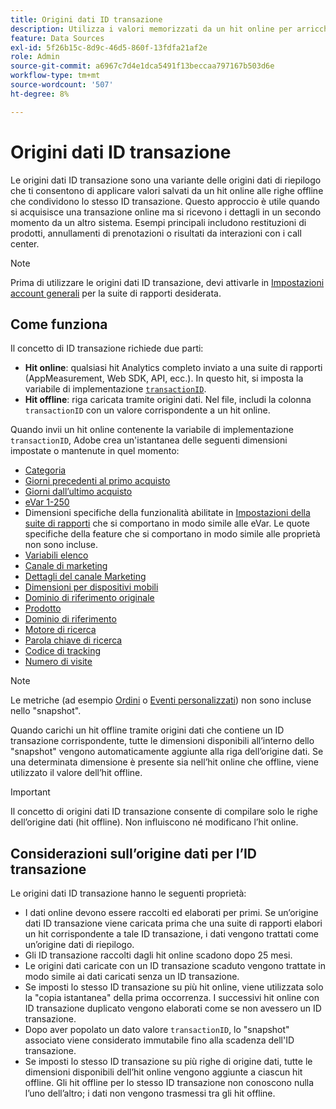 ```yaml
---
title: Origini dati ID transazione
description: Utilizza i valori memorizzati da un hit online per arricchire gli hit offline che condividono un ID transazione.
feature: Data Sources
exl-id: 5f26b15c-8d9c-46d5-860f-13fdfa21af2e
role: Admin
source-git-commit: a6967c7d4e1dca5491f13beccaa797167b503d6e
workflow-type: tm+mt
source-wordcount: '507'
ht-degree: 8%

---
```


# Origini dati ID transazione

Le origini dati ID transazione sono una variante delle origini dati di riepilogo che ti consentono di applicare valori salvati da un hit online alle righe offline che condividono lo stesso ID transazione. Questo approccio è utile quando si acquisisce una transazione online ma si ricevono i dettagli in un secondo momento da un altro sistema. Esempi principali includono restituzioni di prodotti, annullamenti di prenotazioni o risultati da interazioni con i call center.

>[!NOTE]
>
>Prima di utilizzare le origini dati ID transazione, devi attivarle in [Impostazioni account generali](/help/admin/tools/manage-rs/edit-settings/general/general-acct-settings-admin.md) per la suite di rapporti desiderata.

## Come funziona

Il concetto di ID transazione richiede due parti:

* **Hit online**: qualsiasi hit Analytics completo inviato a una suite di rapporti (AppMeasurement, Web SDK, API, ecc.). In questo hit, si imposta la variabile di implementazione [`transactionID`](/help/implement/vars/page-vars/transactionid.md).
* **Hit offline**: riga caricata tramite origini dati. Nel file, includi la colonna `transactionID` con un valore corrispondente a un hit online.

Quando invii un hit online contenente la variabile di implementazione `transactionID`, Adobe crea un&#39;istantanea delle seguenti dimensioni impostate o mantenute in quel momento:

* [Categoria](/help/components/dimensions/category.md)
* [Giorni precedenti al primo acquisto](/help/components/dimensions/days-before-first-purchase.md)
* [Giorni dall’ultimo acquisto](/help/components/dimensions/days-since-last-purchase.md)
* [eVar 1-250](/help/components/dimensions/evar.md)
* Dimensioni specifiche della funzionalità abilitate in [Impostazioni della suite di rapporti](/help/admin/tools/manage-rs/report-suites-admin.md) che si comportano in modo simile alle eVar. Le quote specifiche della feature che si comportano in modo simile alle proprietà non sono incluse.
* [Variabili elenco](/help/implement/vars/page-vars/list.md)
* [Canale di marketing](/help/components/dimensions/marketing-channel.md)
* [Dettagli del canale Marketing](/help/components/dimensions/marketing-detail.md)
* [Dimensioni per dispositivi mobili](/help/components/dimensions/mobile-dimensions.md)
* [Dominio di riferimento originale](/help/components/dimensions/original-referring-domain.md)
* [Prodotto](/help/components/dimensions/product.md)
* [Dominio di riferimento](/help/components/dimensions/referring-domain.md)
* [Motore di ricerca](/help/components/dimensions/search-engine.md)
* [Parola chiave di ricerca](/help/components/dimensions/search-keyword.md)
* [Codice di tracking](/help/components/dimensions/tracking-code.md)
* [Numero di visite](/help/components/dimensions/visit-number.md)

>[!NOTE]
>
>Le metriche (ad esempio [Ordini](/help/components/metrics/orders.md) o [Eventi personalizzati](/help/components/metrics/custom-events.md)) non sono incluse nello &quot;snapshot&quot;.

Quando carichi un hit offline tramite origini dati che contiene un ID transazione corrispondente, tutte le dimensioni disponibili all’interno dello &quot;snapshot&quot; vengono automaticamente aggiunte alla riga dell’origine dati. Se una determinata dimensione è presente sia nell’hit online che offline, viene utilizzato il valore dell’hit offline.

>[!IMPORTANT]
>
>Il concetto di origini dati ID transazione consente di compilare solo le righe dell’origine dati (hit offline). Non influiscono né modificano l’hit online.

## Considerazioni sull’origine dati per l’ID transazione

Le origini dati ID transazione hanno le seguenti proprietà:

* I dati online devono essere raccolti ed elaborati per primi. Se un’origine dati ID transazione viene caricata prima che una suite di rapporti elabori un hit corrispondente a tale ID transazione, i dati vengono trattati come un’origine dati di riepilogo.
* Gli ID transazione raccolti dagli hit online scadono dopo 25 mesi.
* Le origini dati caricate con un ID transazione scaduto vengono trattate in modo simile ai dati caricati senza un ID transazione.
* Se imposti lo stesso ID transazione su più hit online, viene utilizzata solo la &quot;copia istantanea&quot; della prima occorrenza. I successivi hit online con ID transazione duplicato vengono elaborati come se non avessero un ID transazione.
* Dopo aver popolato un dato valore `transactionID`, lo &quot;snapshot&quot; associato viene considerato immutabile fino alla scadenza dell&#39;ID transazione.
* Se imposti lo stesso ID transazione su più righe di origine dati, tutte le dimensioni disponibili dell’hit online vengono aggiunte a ciascun hit offline. Gli hit offline per lo stesso ID transazione non conoscono nulla l’uno dell’altro; i dati non vengono trasmessi tra gli hit offline.
